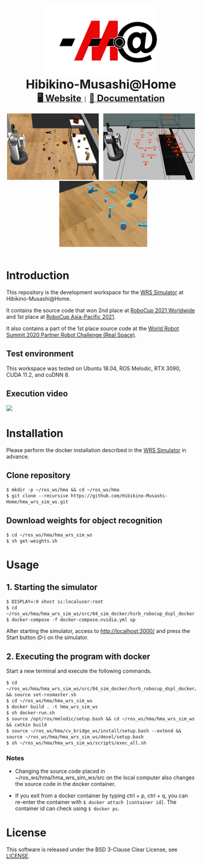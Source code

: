 <div align="center">
  <img src="resources/hma_logo.png" width="300"/>
  <div align="center">
    <b><font size="6">Hibikino-Musashi@Home</font></b><br>
    <a href="https://www.brain.kyutech.ac.jp/~hma/">
      <b><font size="5">&#x1f5a5; Website</font></b>
    </a>
    &nbsp;|&nbsp;
    <a href="https://hibikino-musashi-home.github.io/hma_wrs_sim_ws/">
      <b><font size="5">&#x1f4d6; Documentation</font></b><br>
    </a>
  </div><br>
  <img src="resources/mapping.png" width="500"/>&nbsp;&nbsp;
  <img src="resources/yolact.gif" width="234"/>
</div>
<br>

# Introduction
This repository is the development workspace for the [WRS Simulator](https://github.com/hsr-project/tmc_wrs_docker) at Hibikino-Musashi@Home.

It contains the source code that won 2nd place at [RoboCup 2021 Worldwide](https://athome.robocup.org/rc2021/) and 1st place at [RoboCup Asia-Pacific 2021](https://robocupap.org/robocuphome/).

It also contains a part of the 1st place source code at the [World Robot Summit 2020 Partner Robot Challenge (Real Space)](https://wrs.nedo.go.jp/wrs2020/challenge/service/partner.html).

## Test environment
This workspace was tested on Ubuntu 18.04, ROS Melodic, RTX 3090, CUDA 11.2, and cuDNN 8.

## Execution video
[![](https://img.youtube.com/vi/DRKtSZEgaNQ/0.jpg)](https://www.youtube.com/watch?v=DRKtSZEgaNQ)

# Installation
Please perform the docker installation described in the [WRS Simulator](https://github.com/hsr-project/tmc_wrs_docker) in advance.

## Clone repository
```
$ mkdir -p ~/ros_ws/hma && cd ~/ros_ws/hma
$ git clone --recursive https://github.com/Hibikino-Musashi-Home/hma_wrs_sim_ws.git
```

## Download weights for object recognition 
```
$ cd ~/ros_ws/hma/hma_wrs_sim_ws
$ sh get-weights.sh
```

# Usage
## 1. Starting the simulator
```
$ DISPLAY=:0 xhost si:localuser:root
$ cd ~/ros_ws/hma/hma_wrs_sim_ws/src/04_sim_docker/hsrb_robocup_dspl_docker
$ docker-compose -f docker-compose.nvidia.yml up
```
After starting the simulator, access to [http://localhost:3000/](http://localhost:3000/) and press the Start button (▷) on the simulator.

## 2. Executing the program with docker
Start a new terminal and execute the following commands.
```
$ cd ~/ros_ws/hma/hma_wrs_sim_ws/src/04_sim_docker/hsrb_robocup_dspl_docker/ && source set-rosmaster.sh
$ cd ~/ros_ws/hma/hma_wrs_sim_ws
$ docker build . -t hma_wrs_sim_ws
$ sh docker-run.sh
$ source /opt/ros/melodic/setup.bash && cd ~/ros_ws/hma/hma_wrs_sim_ws && catkin build
$ source ~/ros_ws/hma/cv_bridge_ws/install/setup.bash --extend && source ~/ros_ws/hma/hma_wrs_sim_ws/devel/setup.bash
$ sh ~/ros_ws/hma/hma_wrs_sim_ws/scripts/exec_all.sh
```
### Notes
- Changing the source code placed in ~/ros_ws/hma/hma_wrs_sim_ws/src on the local computer also changes the source code in the docker container.

- If you exit from a docker container by typing ctrl + p, ctrl + q, you can re-enter the container with `$ docker attach [container id]`.
The container id can check using `$ docker ps`.

# License
This software is released under the BSD 3-Clause Clear License, see [LICENSE](https://github.com/Hibikino-Musashi-Home/hma_wrs_sim_ws/blob/master/LICENSE).